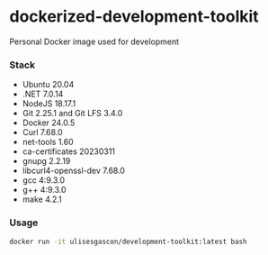 # dockerized-development-toolkit

Personal Docker image used for development

### Stack

- Ubuntu 20.04
- .NET 7.0.14
- NodeJS 18.17.1
- Git 2.25.1 and Git LFS 3.4.0
- Docker 24.0.5
- Curl 7.68.0
- net-tools 1.60
- ca-certificates 20230311
- gnupg 2.2.19
- libcurl4-openssl-dev 7.68.0
- gcc 4:9.3.0
- g++ 4:9.3.0
- make 4.2.1

### Usage

```bash
docker run -it ulisesgascon/development-toolkit:latest bash
```